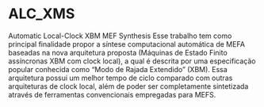 # ALC_XMS
Automatic Local-Clock XBM MEF Synthesis
Esse trabalho tem como principal finalidade propor a síntese computacional automática de MEFA baseadas na nova arquitetura proposta (Máquinas de Estado Finito assíncronas XBM com clock local), a qual é descrita por uma especificação popular conhecida como “Modo de Rajada Extendido” (XBM). Essa arquitetura possui um melhor tempo de ciclo comparado com outras arquiteturas de clock local, além de poder ser completamente sintetizada através de ferramentas convencionais empregadas para MEFS.

